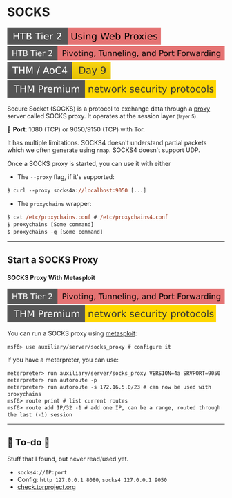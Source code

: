 # SOCKS

[![usingwebproxies](../../../cybersecurity/_badges/htb/usingwebproxies.svg)](https://academy.hackthebox.com/course/preview/using-web-proxies)
[![pivoting_tunneling_port_forwarding](../../../cybersecurity/_badges/htb/pivoting_tunneling_port_forwarding.svg)](https://academy.hackthebox.com/course/preview/pivoting-tunneling-and-port-forwarding)
[![adventofcyber4](../../../cybersecurity/_badges/thm/adventofcyber4/day9.svg)](https://tryhackme.com/room/adventofcyber4)
[![networksecurityprotocols](../../../cybersecurity/_badges/thmp/networksecurityprotocols.svg)](https://tryhackme.com/room/networksecurityprotocols)

<div class="row row-cols-lg-2"><div>

Secure Socket (SOCKS) is a protocol to exchange data through a [proxy](../topology/devices/proxy.md) server called SOCKS proxy. It operates at the session layer <small>(layer 5)</small>.

🐊️ **Port**: 1080 (TCP) or 9050/9150 (TCP) with Tor.


It has multiple limitations. SOCKS4 doesn't understand partial packets which we often generate using `nmap`. SOCKS4 doesn't support UDP.
</div><div>

Once a SOCKS proxy is started, you can use it with either

* The `--proxy` flag, if it's supported:

```ps
$ curl --proxy socks4a://localhost:9050 [...]
```

* The `proxychains` wrapper:

```ps
$ cat /etc/proxychains.conf # /etc/proxychains4.conf
$ proxychains [Some command]
$ proxychains -q [Some command]
```
</div></div>

<hr class="sep-both">

## Start a SOCKS Proxy

<div class="row row-cols-lg-2"><div>

#### SOCKS Proxy With Metasploit

[![pivoting_tunneling_port_forwarding](../../../cybersecurity/_badges/htb/pivoting_tunneling_port_forwarding.svg)](https://academy.hackthebox.com/course/preview/pivoting-tunneling-and-port-forwarding)
[![networksecurityprotocols](../../../cybersecurity/_badges/thmp/networksecurityprotocols.svg)](https://tryhackme.com/room/networksecurityprotocols)

You can run a SOCKS proxy using [metasploit](/cybersecurity/red-team/tools/frameworks/metasploit/index.md):

```shell!
msf6> use auxiliary/server/socks_proxy # configure it
```

If you have a meterpreter, you can use:

```shell!
meterpreter> run auxiliary/server/socks_proxy VERSION=4a SRVPORT=9050
meterpreter> run autoroute -p
meterpreter> run autoroute -s 172.16.5.0/23 # can now be used with proxychains
msf6> route print # list current routes
msf6> route add IP/32 -1 # add one IP, can be a range, routed through the last (-1) session 
```
</div><div>
</div></div>

<hr class="sep-both">

## 👻 To-do 👻

Stuff that I found, but never read/used yet.

<div class="row row-cols-lg-2"><div>

* `socks4://IP:port`
* Config: `http 127.0.0.1 8080`, `socks4 127.0.0.1 9050`
* [check.torproject.org](https://check.torproject.org/)
</div><div>
</div></div>